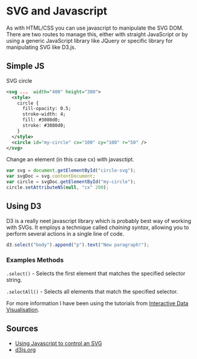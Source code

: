 # SVG and Javascript

As with HTML/CSS you can use javascript to manipulate the SVG DOM. There are two routes to manage this, either with straight JavaScript or by using a generic JavaScript library like JQuery or specific library for manipulating SVG like D3.js.

## Simple JS

SVG circle

```svg
<svg ...  width="400" height="300">
  <style>
    circle {
      fill-opacity: 0.5;
      stroke-width: 4;
      fill: #3080d0;
      stroke: #3080d0;
    }
  </style>
  <circle id="my-circle" cx="100" cy="100" r="50" />
</svg>
```

Change an element (in this case cx) with javasctipt.

```javascript
var svg = document.getElementById("circle-svg"); 
var svgDoc = svg.contentDocument;
var circle = svgDoc.getElementById("my-circle");
circle.setAttributeNS(null, "cx" 200);

```
## Using D3

D3 is a really neet javascript library which is probably best way of working with SVGs. It employs a technique called *chaining syntax*, allowing you to perform several actions in a single line of code. 

```javascript
d3.select("body").append("p").text("New paragraph!");
```

### Examples Methods

```.select()``` - Selects the first element that matches the specified selector string.

```.selectAll()``` - Selects all elements that match the specified selector.

For more information I have been using the tutorials from [Interactive Data Visualisation](http://alignedleft.com/tutorials/d3/). 

## Sources

  *  [Using Javascript to control an SVG](http://www.petercollingridge.co.uk/data-visualisation/using-javascript-control-svg)
  *  [d3js.org](http://d3js.org/)
